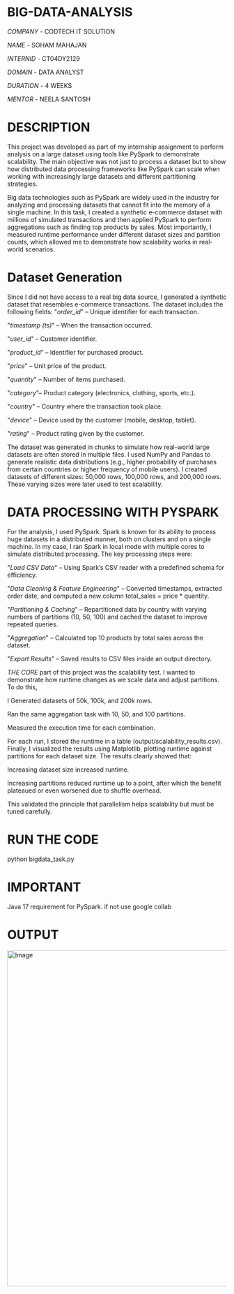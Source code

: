 # BIG-DATA-ANALYSIS
*COMPANY* - CODTECH IT SOLUTION

*NAME* - SOHAM MAHAJAN

*INTERNID* - CT04DY2129

*DOMAIN* - DATA ANALYST

*DURATION* - 4 WEEKS

*MENTOR* -  NEELA SANTOSH

# DESCRIPTION
This project was developed as part of my internship assignment to perform analysis on a large dataset using tools like PySpark to demonstrate scalability. 
The main objective was not just to process a dataset but to show how distributed data processing frameworks like PySpark can scale when working with increasingly large datasets and different partitioning strategies.

Big data technologies such as PySpark are widely used in the industry for analyzing and processing datasets that cannot fit into the memory of a single machine. In this task, I created a synthetic e-commerce dataset with millions of simulated transactions and then applied PySpark to perform aggregations such as finding top products by sales. Most importantly, I measured runtime performance under different dataset sizes and partition counts, which allowed me to demonstrate how scalability works in real-world scenarios.

# Dataset Generation
Since I did not have access to a real big data source, I generated a synthetic dataset that resembles e-commerce transactions. The dataset includes the following fields:
"*order_id*" – Unique identifier for each transaction.

"*timestamp (ts)*" – When the transaction occurred.

"*user_id*" – Customer identifier.

"*product_id*" – Identifier for purchased product.

"*price*" – Unit price of the product.

"*quantity*" – Number of items purchased.

"*category*"– Product category (electronics, clothing, sports, etc.).

"*country*" – Country where the transaction took place.

"*device*" – Device used by the customer (mobile, desktop, tablet).

"*rating*" – Product rating given by the customer.

The dataset was generated in chunks to simulate how real-world large datasets are often stored in multiple files. I used NumPy and Pandas to generate realistic data distributions (e.g., higher probability of purchases from certain countries or higher frequency of mobile users).
I created datasets of different sizes: 50,000 rows, 100,000 rows, and 200,000 rows. These varying sizes were later used to test scalability.

# DATA PROCESSING WITH PYSPARK

For the analysis, I used PySpark. Spark is known for its ability to process huge datasets in a distributed manner, both on clusters and on a single machine. In my case, I ran Spark in local mode with multiple cores to simulate distributed processing.
The key processing steps were:

"*Load CSV Data*" – Using Spark’s CSV reader with a predefined schema for efficiency.

"*Data Cleaning & Feature Engineering*" – Converted timestamps, extracted order date, and computed a new column total_sales = price * quantity.

"*Partitioning & Caching*" – Repartitioned data by country with varying numbers of partitions (10, 50, 100) and cached the dataset to improve repeated queries.

"*Aggregation*" – Calculated top 10 products by total sales across the dataset.

"*Export Results*" – Saved results to CSV files inside an output directory.

*THE CORE* part of this project was the scalability test. I wanted to demonstrate how runtime changes as we scale data and adjust partitions. To do this, 

I Generated datasets of 50k, 100k, and 200k rows.

Ran the same aggregation task with 10, 50, and 100 partitions.

Measured the execution time for each combination.

For each run, I stored the runtime in a table (output/scalability_results.csv). Finally, I visualized the results using Matplotlib, plotting runtime against partitions for each dataset size.
The results clearly showed that:

Increasing dataset size increased runtime.

Increasing partitions reduced runtime up to a point, after which the benefit plateaued or even worsened due to shuffle overhead.

This validated the principle that parallelism helps scalability but must be tuned carefully.

# RUN THE CODE 
python bigdata_task.py


# IMPORTANT 
Java 17 requirement for PySpark.
if not use google collab
# OUTPUT
<img width="505" height="770" alt="Image" src="https://github.com/user-attachments/assets/7a92a29a-d181-48c5-800c-1e61af461ff1" />

